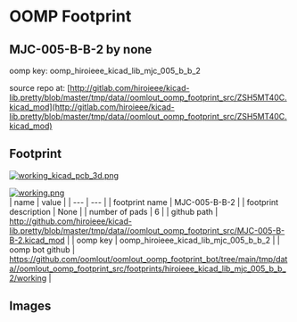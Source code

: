 # OOMP Footprint  
## MJC-005-B-B-2  by none  
  
oomp key: oomp_hiroieee_kicad_lib_mjc_005_b_b_2  
  
source repo at: [http://gitlab.com/hiroieee/kicad-lib.pretty/blob/master/tmp/data//oomlout_oomp_footprint_src/ZSH5MT40C.kicad_mod](http://gitlab.com/hiroieee/kicad-lib.pretty/blob/master/tmp/data//oomlout_oomp_footprint_src/ZSH5MT40C.kicad_mod)  
## Footprint  
  
[![working_kicad_pcb_3d.png](working_kicad_pcb_3d_600.png)](working_kicad_pcb_3d.png)  
  
[![working.png](working_600.png)](working.png)  
| name | value | 
| --- | --- | 
| footprint name | MJC-005-B-B-2 | 
| footprint description | None | 
| number of pads | 6 | 
| github path | http://github.com/hiroieee/kicad-lib.pretty/blob/master/tmp/data//oomlout_oomp_footprint_src/MJC-005-B-B-2.kicad_mod | 
| oomp key | oomp_hiroieee_kicad_lib_mjc_005_b_b_2 | 
| oomp bot github | https://github.com/oomlout/oomlout_oomp_footprint_bot/tree/main/tmp/data//oomlout_oomp_footprint_src/footprints/hiroieee_kicad_lib_mjc_005_b_b_2/working | 
## Images  
